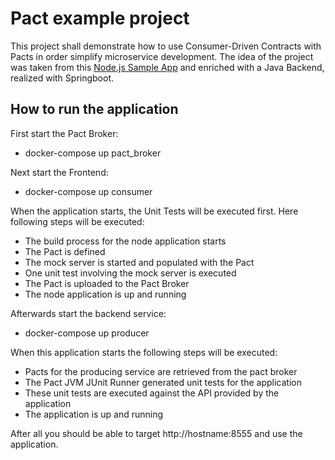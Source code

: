 # Pact example project

This project shall demonstrate how to use Consumer-Driven Contracts with Pacts in order simplify microservice development.
The idea of the project was taken from this [Node.js Sample App](https://github.com/ccoenraets/directory-react-nodejs) and enriched with a Java Backend, realized with Springboot.

## How to run the application

First start the Pact Broker:
- docker-compose up pact_broker
 
Next start the Frontend:
- docker-compose up consumer

When the application starts, the Unit Tests will be executed first. Here following steps will be executed:
+ The build process for the node application starts
+ The Pact is defined
+ The mock server is started and populated with the Pact
+ One unit test involving the mock server is executed
+ The Pact is uploaded to the Pact Broker
+ The node application is up and running

Afterwards start the backend service:
- docker-compose up producer

When this application starts the following steps will be executed:
+ Pacts for the producing service are retrieved from the pact broker
+ The Pact JVM JUnit Runner generated unit tests for the application
+ These unit tests are executed against the API provided by the application
+ The application is up and running

After all you should be able to target http://hostname:8555 and use the application.
